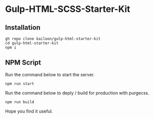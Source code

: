 # Gulp-HTML-SCSS-Starter-Kit

## Installation

```
gh repo clone kailoon/gulp-html-starter-kit
cd gulp-html-starter-kit
npm i
```

## NPM Script

Run the command below to start the server.

```
npm run start
```

Run the command below to deply / build for production with purgecss.

```
npm run build
```

Hope you find it useful.
